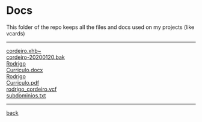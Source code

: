 # Docs
This folder of the repo keeps all the files and docs used on my projects (like vcards)

---------------------------
[cordeiro.xhb~](cordeiro.xhb~)<br>
[cordeiro-20200120.bak](cordeiro-20200120.bak)<br>
[Rodrigo](Rodrigo)<br>
[Curriculo.docx](Curriculo.docx)<br>
[Rodrigo](Rodrigo)<br>
[Curriculo.pdf](Curriculo.pdf)<br>
[rodrigo_cordeiro.vcf](rodrigo_cordeiro.vcf)<br>
[subdominios.txt](subdominios.txt)<br>

---------------------------

[back](../)
